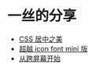 # 一丝的分享

* [CSS 居中之美](http://qrdemo.github.io/qrdemo/the-beauty-of-center-in-CSS.html)
* [超越 icon font mini 版](http://qrdemo.github.io/qrdemo/exceed-icon-font.html)
* [从跨屏幕开始](http://qrdemo.github.io/qrdemo/from-across-the-screen-to-start.html)
